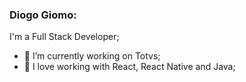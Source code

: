 ### Diogo Giomo:

I'm a Full Stack Developer;

- 🔭 I’m currently working on Totvs;
- :blue_heart: I love working with React, React Native and Java;
<!--
**giomodiogo/giomodiogo** is a ✨ _special_ ✨ repository because its `README.md` (this file) appears on your GitHub profile.

Here are some ideas to get you started:

- 🔭 I’m currently working on ...
- 🌱 I’m currently learning ..
- 👯 I’m looking to collaborate on ...
- 🤔 I’m looking for help with ...
- 💬 Ask me about ...
- 📫 How to reach me: ...
- 😄 Pronouns: ...
- ⚡ Fun fact: ...
-->
